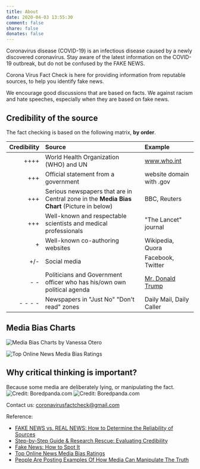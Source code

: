 ```yaml
---
title: About
date: 2020-04-03 13:55:30
comment: false
share: false
donates: false
---
```

Coronavirus disease (COVID-19) is an infectious disease caused by a newly discovered coronavirus. Stay aware of the latest information on the COVID-19 outbreak, but do not be confused by the FAKE NEWS. 

Corona Virus Fact Check is here for providing information from reputable sources, to help you identify fake news. 

We encourage good discussions that are based on facts. 
We against racism and hate speeches, especially when they are based on fake news. 
 
## Credibility of the source
The fact checking is based on the following matrix, **by order**.

|Credibility|Source|Example|
|----------:|:-------------|:------|
|++++|World Health Organization (WHO) and UN|www.who.int|
|+++|Official statement from a government |website domain with .gov|
|+++|Serious newspapers that are in Central zone in the **Media Bias Chart** (Picture in below)|BBC, Reuters|
|+++|Well-known and respectable scientists and medical professionals|"The Lancet" journal|
|+|Well-known co-authoring websites|Wikipedia, Quora|
|+/-|Social media|Facebook, Twitter|
|- -|Politicians and Government officer who has his/own own political agenda|[Mr. Donald Trump](https://twitter.com/realDonaldTrump)|
|- - - -|Newspapers in "Just No" "Don't read" zones|Daily Mail, Daily Caller|

## Media Bias Charts
![Media Bias Charts by Vanessa Otero](/about/index/News_quality.png "credit: Vanessa Otero")


![Top Online News Media Bias Ratings](/about/index/AllSidesMediaBiasChart_Version1.1_11.18.19.jpg "credit: allsides.com")

## Why critical thinking is important?
Because some media are deliberately lying, or manipulating the fact.
![Credit: Boredpanda.com](/about/index/examples-media-truth-manipulation-1.jpg "credit: allsides.com")
![Credit: Boredpanda.com](/about/index/examples-media-truth-manipulation-2.jpg "credit: allsides.com")

Contact us: coronavirusfactcheck@gmail.com

Reference: 
- [FAKE NEWS vs. REAL NEWS: How to Determine the Reliability of Sources](https://library.piercecollege.edu/c.php?g=598055&p=4140227)
- [Step-by-Step Guide & Research Rescue: Evaluating Credibility](https://guides.lib.byu.edu/c.php?g=216340&p=1428399)
- [Fake News: How to Spot It](https://www.prattlibrary.org/research/tools/index.aspx?cat=90&id=4735)
- [Top Online News Media Bias Ratings](https://www.allsides.com/media-bias/media-bias-chart)
- [People Are Posting Examples Of How Media Can Manipulate The Truth](https://www.boredpanda.com/examples-media-truth-manipulation/?utm_source=google&utm_medium=organic&utm_campaign=organic)